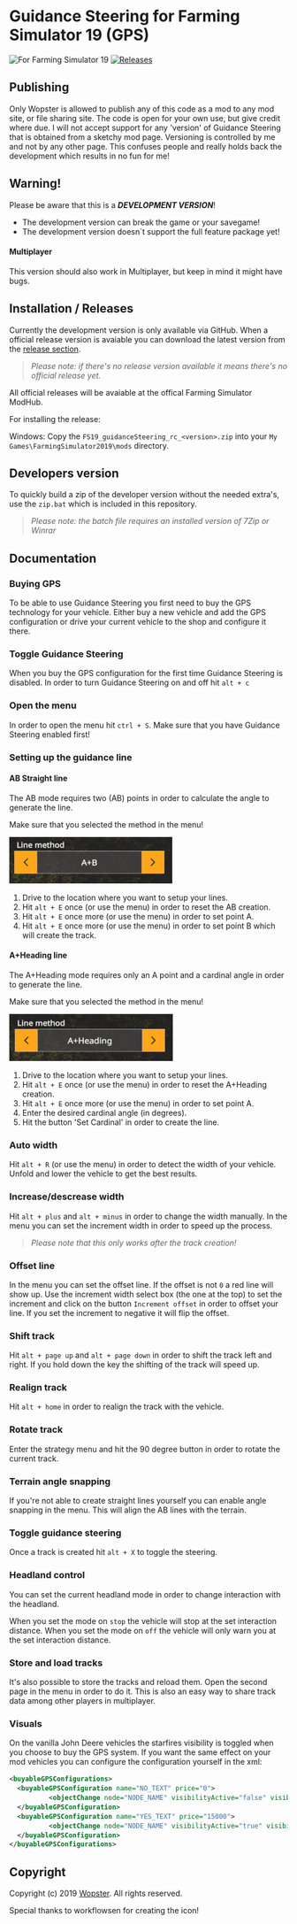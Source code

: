 # Guidance Steering for Farming Simulator 19 (GPS)

![For Farming Simulator 19](https://img.shields.io/badge/Farming%20Simulator-19-FF7C00.svg) [![Releases](https://img.shields.io/github/release/stijnwop/guidanceSteering.svg)](https://github.com/stijnwop/guidanceSteering/releases)

## Publishing
Only Wopster is allowed to publish any of this code as a mod to any mod site, or file sharing site. The code is open for your own use, but give credit where due. I will not accept support for any 'version' of Guidance Steering that is obtained from a sketchy mod page. Versioning is controlled by me and not by any other page. This confuses people and really holds back the development which results in no fun for me!

## Warning!
Please be aware that this is a ***DEVELOPMENT VERSION***!
* The development version can break the game or your savegame!
* The development version doesn´t support the full feature package yet!

#### Multiplayer
This version should also work in Multiplayer, but keep in mind it might have bugs.

## Installation / Releases
Currently the development version is only available via GitHub. When a official release version is avaiable you can download the latest version from the [release section](https://github.com/stijnwop/guidanceSteering/releases).

> _Please note: if there's no release version available it means there's no official release yet._

All official releases will be avaiable at the offical Farming Simulator ModHub.

For installing the release:

Windows: Copy the `FS19_guidanceSteering_rc_<version>.zip` into your `My Games\FarmingSimulator2019\mods` directory.

## Developers version
To quickly build a zip of the developer version without the needed extra's, use the `zip.bat` which is included in this repository.

> _Please note: the batch file requires an installed version of 7Zip or Winrar_

## Documentation

### Buying GPS
To be able to use Guidance Steering you first need to buy the GPS technology for your vehicle. Either buy a new vehicle and add the GPS configuration or drive your current vehicle to the shop and configure it there.

### Toggle Guidance Steering
When you buy the GPS configuration for the first time Guidance Steering is disabled.
In order to turn Guidance Steering on and off hit `alt + c`

### Open the menu
In order to open the menu hit `ctrl + S`. Make sure that you have Guidance Steering enabled first!

### Setting up the guidance line

#### AB Straight line
The AB mode requires two (AB) points in order to calculate the angle to generate the line.

Make sure that you selected the method in the menu!

![Image of AB method](https://github.com/stijnwop/guidanceSteering/blob/master/.github/images/abstraight.PNG)

1. Drive to the location where you want to setup your lines.
2. Hit `alt + E` once (or use the menu) in order to reset the AB creation.
3. Hit `alt + E` once more (or use the menu) in order to set point A.
4. Hit `alt + E` once more (or use the menu) in order to set point B which will create the track.

#### A+Heading line
The A+Heading mode requires only an A point and a cardinal angle in order to generate the line.

Make sure that you selected the method in the menu!

![Image of A+Heading method](https://github.com/stijnwop/guidanceSteering/blob/master/.github/images/aplusheading.PNG)

1. Drive to the location where you want to setup your lines.
2. Hit `alt + E` once (or use the menu) in order to reset the A+Heading creation.
3. Hit `alt + E` once more (or use the menu) in order to set point A.
4. Enter the desired cardinal angle (in degrees).
5. Hit the button 'Set Cardinal' in order to create the line.

### Auto width
Hit `alt + R` (or use the menu) in order to detect the width of your vehicle.
Unfold and lower the vehicle to get the best results.

### Increase/descrease width
Hit `alt + plus` and `alt + minus` in order to change the width manually. In the menu you can set the increment width in order to speed up the process.

> _Please note that this only works after the track creation!_

### Offset line
In the menu you can set the offset line. If the offset is not `0` a red line will show up. Use the increment width select box (the one at the top) to set the increment and click on the button `Increment offset` in order to offset your line. If you set the increment to negative it will flip the offset.

### Shift track
Hit `alt + page up` and `alt + page down` in order to shift the track left and right. If you hold down the key the shifting of the track will speed up.

### Realign track
Hit `alt + home` in order to realign the track with the vehicle.

### Rotate track
Enter the strategy menu and hit the 90 degree button in order to rotate the current track.

### Terrain angle snapping
If you're not able to create straight lines yourself you can enable angle snapping in the menu. This will align the AB lines with the terrain.

### Toggle guidance steering
Once a track is created hit `alt + X` to toggle the steering.

### Headland control
You can set the current headland mode in order to change interaction with the headland.

When you set the mode on `stop` the vehicle will stop at the set interaction distance.
When you set the mode on `off` the vehicle will only warn you at the set interaction distance.

### Store and load tracks
It's also possible to store the tracks and reload them. Open the second page in the menu in order to do it.
This is also an easy way to share track data among other players in multiplayer.

### Visuals
On the vanilla John Deere vehicles the starfires visibility is toggled when you choose to buy the GPS system.
If you want the same effect on your mod vehicles you can configure the configuration yourself in the xml:

~~~ xml
<buyableGPSConfigurations>
  <buyableGPSConfiguration name="NO_TEXT" price="0">
          <objectChange node="NODE_NAME" visibilityActive="false" visibilityInactive="true" />
  </buyableGPSConfiguration>
  <buyableGPSConfiguration name="YES_TEXT" price="15000">
          <objectChange node="NODE_NAME" visibilityActive="true" visibilityInactive="false" />
  </buyableGPSConfiguration>
</buyableGPSConfigurations>
~~~

## Copyright
Copyright (c) 2019 [Wopster](https://github.com/stijnwop).
All rights reserved.

Special thanks to workflowsen for creating the icon! 
